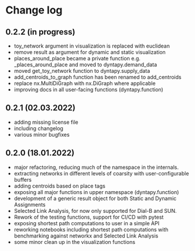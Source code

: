 # Change log
## 0.2.2 (in progress)

- toy_network argument in visualization is replaced with euclidean
- remove result as argument for dynamic and static visualization
- places_around_place became a private function e.g. _places_around_place and moved to
dyntapy.demand_data
- moved get_toy_network function to dyntapy.supply_data
- add_centroids_to_graph function has been renamed to add_centroids
- replace nx.MultiDiGraph with nx.DiGraph where applicable
- improving docs in all user-facing functions (dyntapy.function)
 
## 0.2.1 (02.03.2022)

- adding missing license file
- including changelog
- various minor bugfixes

## 0.2.0 (18.01.2022)

- major refactoring, reducing much of the namespace in the internals.
- extracting networks in different levels of coarsity with user-configurable buffers
- adding centroids based on place tags
- exposing all major functions in upper namespace (dyntapy.function)
- development of a generic result object for both Static and Dynamic Assignments
- Selected Link Analysis, for now only supported for Dial-B and SUN.
- Rework of the testing functions, support for CI/CD with pytest
- exposing shortest path computations to user in a simple API
- reworking notebooks including shortest path computations with 
 benchmarking against networkx and Selected Link Analysis
- some minor clean up in the visualization functions 
